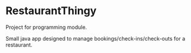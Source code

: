 # RestaurantThingy
Project for programming module.

Small java app designed to manage bookings/check-ins/check-outs for a restaurant.
